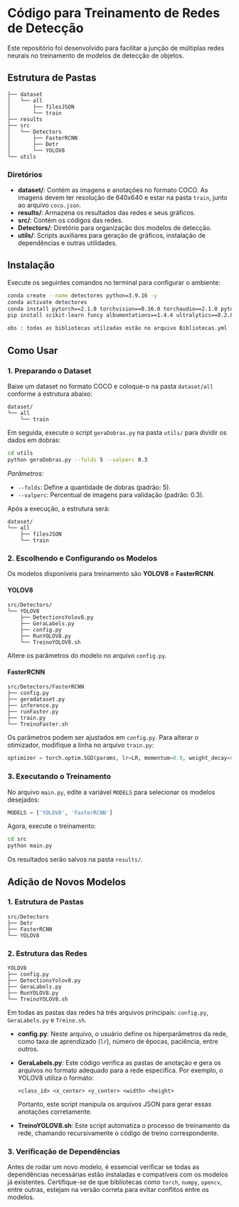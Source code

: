 # Código para Treinamento de Redes de Detecção

Este repositório foi desenvolvido para facilitar a junção de múltiplas redes neurais no treinamento de modelos de detecção de objetos.

## Estrutura de Pastas
```
├── dataset
│   └── all
│       ├── filesJSON
│       └── train
├── results
├── src
│   └── Detectors
│       ├── FasterRCNN
│       ├── Detr
│       └── YOLOV8
└── utils
```
### Diretórios
- **dataset/**: Contém as imagens e anotações no formato COCO. As imagens devem ter resolução de 640x640 e estar na pasta `train`, junto ao arquivo `coco.json`.
- **results/**: Armazena os resultados das redes e seus gráficos.
- **src/**: Contém os códigos das redes.
- **Detectors/**: Diretório para organização dos modelos de detecção.
- **utils/**: Scripts auxiliares para geração de gráficos, instalação de dependências e outras utilidades.

## Instalação

Execute os seguintes comandos no terminal para configurar o ambiente:

```sh
conda create --name detectores python=3.9.16 -y
conda activate detectores
conda install pytorch==2.1.0 torchvision==0.16.0 torchaudio==2.1.0 pytorch-cuda=11.8 -c pytorch -c nvidia
pip install scikit-learn funcy albumentations==1.4.4 ultralytics==8.2.87 supervision==0.1.0 pycocotools torchinfo vision-transformers torchmetrics

obs : todas as bibliotecas utilzadas estão no arquivo Bibliotecas.yml
```

## Como Usar

### 1. Preparando o Dataset
Baixe um dataset no formato COCO e coloque-o na pasta `dataset/all` conforme a estrutura abaixo:
```
dataset/
└── all
    └── train
```

Em seguida, execute o script `geraDobras.py` na pasta `utils/` para dividir os dados em dobras:
```sh
cd utils
python geraDobras.py --folds 5 --valperc 0.3
```
*Parâmetros:*  
- `--folds`: Define a quantidade de dobras (padrão: 5).
- `--valperc`: Percentual de imagens para validação (padrão: 0.3).

Após a execução, a estrutura será:
```
dataset/
└── all
    ├── filesJSON
    └── train
```

### 2. Escolhendo e Configurando os Modelos
Os modelos disponíveis para treinamento são **YOLOV8** e **FasterRCNN**.

#### YOLOV8
```
src/Detectors/
└── YOLOV8
    ├── DetectionsYolov8.py
    ├── GeraLabels.py
    ├── config.py
    ├── RunYOLOV8.py
    └── TreinoYOLOV8.sh
```
Altere os parâmetros do modelo no arquivo `config.py`.

#### FasterRCNN
```
src/Detectors/FasterRCNN
├── config.py
├── geradataset.py
├── inference.py
├── runFaster.py
├── train.py
└── TreinoFaster.sh
```
Os parâmetros podem ser ajustados em `config.py`. Para alterar o otimizador, modifique a linha no arquivo `train.py`:
```python
optimizer = torch.optim.SGD(params, lr=LR, momentum=0.9, weight_decay=0.0005)
```

### 3. Executando o Treinamento
No arquivo `main.py`, edite a variável `MODELS` para selecionar os modelos desejados:
```python
MODELS = ['YOLOV8', 'FasterRCNN']
```

Agora, execute o treinamento:
```sh
cd src
python main.py
```

Os resultados serão salvos na pasta `results/`.

## Adição de Novos Modelos

### 1. Estrutura de Pastas

```plaintext
src/Detectors
├── Detr
├── FasterRCNN
└── YOLOV8
```

### 2. Estrutura das Redes

```plaintext
YOLOV8
├── config.py
├── DetectionsYolov8.py
├── GeraLabels.py
├── RunYOLOV8.py
└── TreinoYOLOV8.sh
```

Em todas as pastas das redes há três arquivos principais: `config.py`, `GeraLabels.py` e `Treino.sh`.

- **config.py**: Neste arquivo, o usuário define os hiperparâmetros da rede, como taxa de aprendizado (`lr`), número de épocas, paciência, entre outros.
- **GeraLabels.py**: Este código verifica as pastas de anotação e gera os arquivos no formato adequado para a rede específica. Por exemplo, o YOLOV8 utiliza o formato:
  
  ```plaintext
  <class_id> <x_center> <y_center> <width> <height>
  ```
  
  Portanto, este script manipula os arquivos JSON para gerar essas anotações corretamente.
- **TreinoYOLOV8.sh**: Este script automatiza o processo de treinamento da rede, chamando recursivamente o código de treino correspondente.

### 3. Verificação de Dependências

Antes de rodar um novo modelo, é essencial verificar se todas as dependências necessárias estão instaladas e compatíveis com os modelos já existentes. Certifique-se de que bibliotecas como `torch`, `numpy`, `opencv`, entre outras, estejam na versão correta para evitar conflitos entre os modelos.


